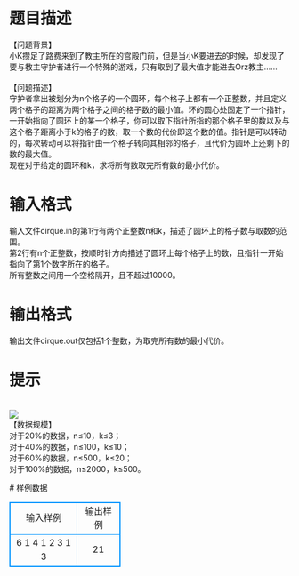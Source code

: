 # 

 
 # 题目描述 
<p>
【问题背景】<br>小K攒足了路费来到了教主所在的宫殿门前，但是当小K要进去的时候，却发现了要与教主守护者进行一个特殊的游戏，只有取到了最大值才能进去Orz教主……<br><br>【问题描述】<br>守护者拿出被划分为n个格子的一个圆环，每个格子上都有一个正整数，并且定义两个格子的距离为两个格子之间的格子数的最小值。环的圆心处固定了一个指针，一开始指向了圆环上的某一个格子，你可以取下指针所指的那个格子里的数以及与这个格子距离小于k的格子的数，取一个数的代价即这个数的值。指针是可以转动的，每次转动可以将指针由一个格子转向其相邻的格子，且代价为圆环上还剩下的数的最大值。<br>现在对于给定的圆环和k，求将所有数取完所有数的最小代价。<br></p> 

 
 # 输入格式 
<p>
输入文件cirque.in的第1行有两个正整数n和k，描述了圆环上的格子数与取数的范围。<br>第2行有n个正整数，按顺时针方向描述了圆环上每个格子上的数，且指针一开始指向了第1个数字所在的格子。<br>所有整数之间用一个空格隔开，且不超过10000。<br></p> 

 
 # 输出格式 
<p>
输出文件cirque.out仅包括1个整数，为取完所有数的最小代价。</p> 

 
 # 提示 
<p>
<br><img src="/source/joyoi/tyvj-2886/img/aHR0cDovL3d3dy5qb3lvaS5jbi9wcm9ibGVtL3R5dmotMjg4Ni9wcm9ibGVtc19pbWFnZXMvMzQ0OC9wZy5qcGc=.jpg"></img><br>【数据规模】<br>对于20%的数据，n≤10，k≤3；<br>对于40%的数据，n≤100，k≤10；<br>对于60%的数据，n≤500，k≤20；<br>对于100%的数据，n≤2000，k≤500。<br></p> 
# 样例数据
<style>
        table,table tr th, table tr td { border:1px solid #0094ff; }
        table { width: 200px; min-height: 25px; line-height: 25px; text-align: center; border-collapse: collapse;}   
    </style>
<table>
	<tr>
		<td>输入样例</td>
		<td>输出样例</td>
	</tr>
<tr><td>6 1
4 1 2 3 1 3
</td><td>21</td></tr></table>
